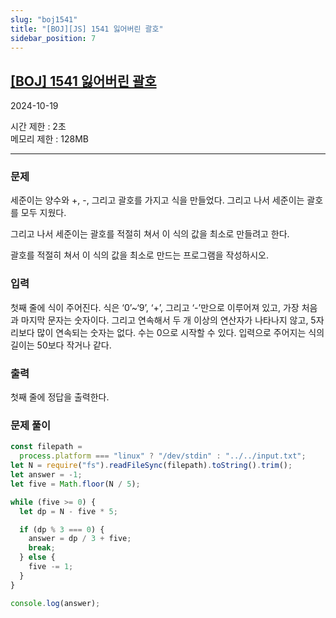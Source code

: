 ```yaml
---
slug: "boj1541"
title: "[BOJ][JS] 1541 잃어버린 괄호"
sidebar_position: 7
---
```


## [[BOJ] 1541 잃어버린 괄호](https://www.acmicpc.net/problem/1541)

2024-10-19

시간 제한 : 2초  
메모리 제한 : 128MB

---

### 문제

세준이는 양수와 +, -, 그리고 괄호를 가지고 식을 만들었다. 그리고 나서 세준이는 괄호를 모두 지웠다.

그리고 나서 세준이는 괄호를 적절히 쳐서 이 식의 값을 최소로 만들려고 한다.

괄호를 적절히 쳐서 이 식의 값을 최소로 만드는 프로그램을 작성하시오.

### 입력

첫째 줄에 식이 주어진다. 식은 ‘0’~‘9’, ‘+’, 그리고 ‘-’만으로 이루어져 있고, 가장 처음과 마지막 문자는 숫자이다. 그리고 연속해서 두 개 이상의 연산자가 나타나지 않고, 5자리보다 많이 연속되는 숫자는 없다. 수는 0으로 시작할 수 있다. 입력으로 주어지는 식의 길이는 50보다 작거나 같다.

### 출력

첫째 줄에 정답을 출력한다.

### 문제 풀이

```js
const filepath =
  process.platform === "linux" ? "/dev/stdin" : "../../input.txt";
let N = require("fs").readFileSync(filepath).toString().trim();
let answer = -1;
let five = Math.floor(N / 5);

while (five >= 0) {
  let dp = N - five * 5;

  if (dp % 3 === 0) {
    answer = dp / 3 + five;
    break;
  } else {
    five -= 1;
  }
}

console.log(answer);
```
